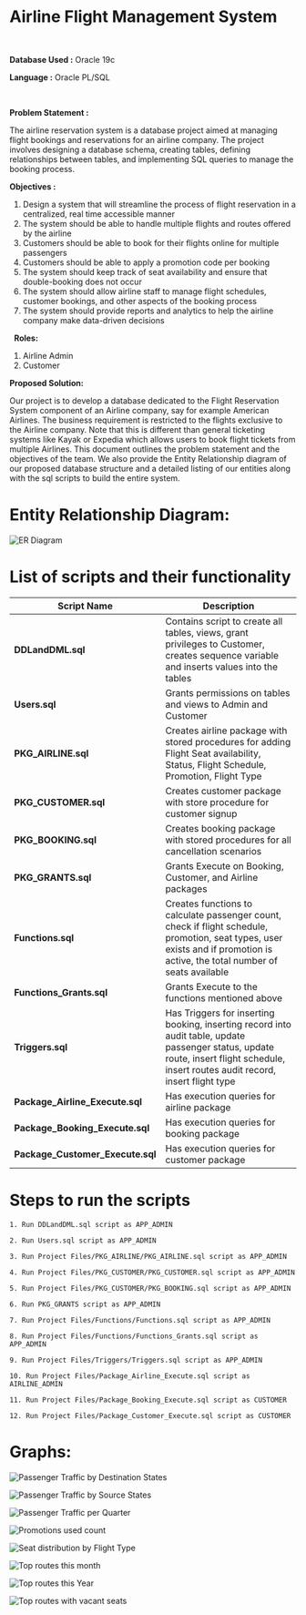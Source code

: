 # Airline Flight Management System

 

**Database Used :** Oracle 19c

**Language :** Oracle PL/SQL

 

**Problem Statement :**

The airline reservation system is a database project aimed at managing flight bookings and reservations for an airline company. The project involves designing a database schema, creating tables, defining relationships between tables, and implementing SQL queries to manage the booking process.

**Objectives :**

1. Design a system that will streamline the process of flight reservation in a centralized, real time accessible manner
2. The system should be able to handle multiple flights and routes offered by the airline
3. Customers should be able to book for their flights online for multiple passengers
4. Customers should be able to apply a promotion code per booking
5. The system should keep track of seat availability and ensure that double-booking does not occur
6. The system should allow airline staff to manage flight schedules, customer bookings, and other aspects of the booking process
7. The system should provide reports and analytics to help the airline company make data-driven decisions

 
**Roles:**

1. Airline Admin
2. Customer


**Proposed Solution:**

Our project is to develop a database dedicated to the Flight Reservation System component of an Airline company, say for example American Airlines.
The business requirement is restricted to the flights exclusive to the Airline company. 
Note that this is different than general ticketing systems like Kayak or Expedia which allows users to book flight tickets from multiple Airlines. 
This document outlines the problem statement and the objectives of the team.
We also provide the Entity Relationship diagram of our proposed database structure and a detailed listing of our entities along with the sql scripts to build the entire system. 

 # Entity Relationship Diagram:

![ER Diagram](/Project%20Files/ER_Diagram.png)

# List of scripts and their functionality

| Script Name | Description |
| ----------- | ----------- |
| **DDLandDML.sql** | Contains script to create all tables, views, grant privileges to Customer, creates sequence variable and inserts values into the tables|
| **Users.sql** | Grants permissions on tables and views to Admin and Customer | 
| **PKG_AIRLINE.sql** | Creates airline package with stored procedures for adding Flight Seat availability, Status, Flight Schedule, Promotion, Flight Type | 
| **PKG_CUSTOMER.sql** | Creates customer package with store procedure for customer signup |
| **PKG_BOOKING.sql** | Creates booking package with stored procedures for all cancellation scenarios |
| **PKG_GRANTS.sql** | Grants Execute on Booking, Customer, and Airline packages |
| **Functions.sql** | Creates functions to calculate passenger count, check if flight schedule, promotion, seat types, user exists and if promotion is active, the total number of seats available |
| **Functions_Grants.sql** | Grants Execute to the functions mentioned above |
| **Triggers.sql** | Has Triggers for inserting booking, inserting record into audit table, update passenger status, update route, insert flight schedule, insert routes audit record, insert flight type |
| **Package_Airline_Execute.sql** | Has execution queries for airline package |
| **Package_Booking_Execute.sql** | Has execution queries for booking package |
| **Package_Customer_Execute.sql** | Has execution queries for customer package |

# Steps to run the scripts

    1. Run DDLandDML.sql script as APP_ADMIN 

    2. Run Users.sql script as APP_ADMIN 

    3. Run Project Files/PKG_AIRLINE/PKG_AIRLINE.sql script as APP_ADMIN 

    4. Run Project Files/PKG_CUSTOMER/PKG_CUSTOMER.sql script as APP_ADMIN 

    5. Run Project Files/PKG_CUSTOMER/PKG_BOOKING.sql script as APP_ADMIN 

    6. Run PKG_GRANTS script as APP_ADMIN 

    7. Run Project Files/Functions/Functions.sql script as APP_ADMIN

    8. Run Project Files/Functions/Functions_Grants.sql script as APP_ADMIN 

    9. Run Project Files/Triggers/Triggers.sql script as APP_ADMIN 

    10. Run Project Files/Package_Airline_Execute.sql script as AIRLINE_ADMIN 

    11. Run Project Files/Package_Booking_Execute.sql script as CUSTOMER 

    12. Run Project Files/Package_Customer_Execute.sql script as CUSTOMER 

 # Graphs:

 ![Passenger Traffic by Destination States](/Project%20Files/Graphs/DMDD_1.png)

![Passenger Traffic by Source States](/Project%20Files/Graphs/DMDD_2.jpg)

![Passenger Traffic per Quarter](/Project%20Files/Graphs/DMDD_3.jpg)

![Promotions used count](/Project%20Files/Graphs/DMDD_4.jpg) 

![Seat distribution by Flight Type](/Project%20Files/Graphs/DMDD_5.jpg)

![Top routes this month](/Project%20Files/Graphs/DMDD_6.jpg)

![Top routes this Year](/Project%20Files/Graphs/DMDD_7.jpg)

![Top routes with vacant seats](/Project%20Files/Graphs/DMDD_8.jpg)
